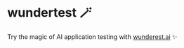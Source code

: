 # wundertest 🪄

Try the magic of AI application testing with [wunderest.ai](https://wundertest.ai) ✨
